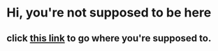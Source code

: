 # Hi, you're not supposed to be here
## click [this link](bluesillybeard/github.io) to go where you're supposed to.

